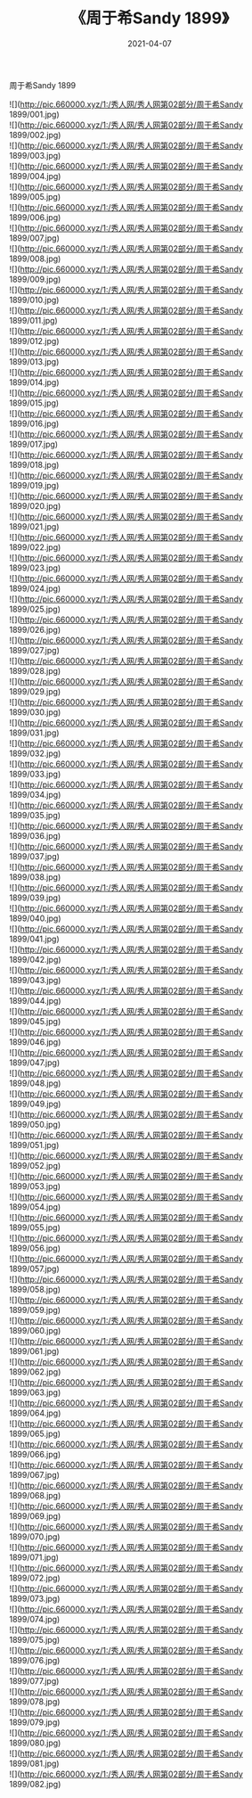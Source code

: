﻿---
layout: post
title:  《周于希Sandy 1899》
date:   2021-04-07
img: http://pic.660000.xyz/1:/秀人网/秀人网第02部分/周于希Sandy 1899/000.jpg
categories: [美女, 清纯, 唯美]
---

周于希Sandy 1899

  ![](http://pic.660000.xyz/1:/秀人网/秀人网第02部分/周于希Sandy 1899/001.jpg) <br> ![](http://pic.660000.xyz/1:/秀人网/秀人网第02部分/周于希Sandy 1899/002.jpg) <br> ![](http://pic.660000.xyz/1:/秀人网/秀人网第02部分/周于希Sandy 1899/003.jpg) <br> ![](http://pic.660000.xyz/1:/秀人网/秀人网第02部分/周于希Sandy 1899/004.jpg) <br> ![](http://pic.660000.xyz/1:/秀人网/秀人网第02部分/周于希Sandy 1899/005.jpg) <br> ![](http://pic.660000.xyz/1:/秀人网/秀人网第02部分/周于希Sandy 1899/006.jpg) <br> ![](http://pic.660000.xyz/1:/秀人网/秀人网第02部分/周于希Sandy 1899/007.jpg) <br> ![](http://pic.660000.xyz/1:/秀人网/秀人网第02部分/周于希Sandy 1899/008.jpg) <br> ![](http://pic.660000.xyz/1:/秀人网/秀人网第02部分/周于希Sandy 1899/009.jpg) <br> ![](http://pic.660000.xyz/1:/秀人网/秀人网第02部分/周于希Sandy 1899/010.jpg) <br> ![](http://pic.660000.xyz/1:/秀人网/秀人网第02部分/周于希Sandy 1899/011.jpg) <br> ![](http://pic.660000.xyz/1:/秀人网/秀人网第02部分/周于希Sandy 1899/012.jpg) <br> ![](http://pic.660000.xyz/1:/秀人网/秀人网第02部分/周于希Sandy 1899/013.jpg) <br> ![](http://pic.660000.xyz/1:/秀人网/秀人网第02部分/周于希Sandy 1899/014.jpg) <br> ![](http://pic.660000.xyz/1:/秀人网/秀人网第02部分/周于希Sandy 1899/015.jpg) <br> ![](http://pic.660000.xyz/1:/秀人网/秀人网第02部分/周于希Sandy 1899/016.jpg) <br> ![](http://pic.660000.xyz/1:/秀人网/秀人网第02部分/周于希Sandy 1899/017.jpg) <br> ![](http://pic.660000.xyz/1:/秀人网/秀人网第02部分/周于希Sandy 1899/018.jpg) <br> ![](http://pic.660000.xyz/1:/秀人网/秀人网第02部分/周于希Sandy 1899/019.jpg) <br> ![](http://pic.660000.xyz/1:/秀人网/秀人网第02部分/周于希Sandy 1899/020.jpg) <br> ![](http://pic.660000.xyz/1:/秀人网/秀人网第02部分/周于希Sandy 1899/021.jpg) <br> ![](http://pic.660000.xyz/1:/秀人网/秀人网第02部分/周于希Sandy 1899/022.jpg) <br> ![](http://pic.660000.xyz/1:/秀人网/秀人网第02部分/周于希Sandy 1899/023.jpg) <br> ![](http://pic.660000.xyz/1:/秀人网/秀人网第02部分/周于希Sandy 1899/024.jpg) <br> ![](http://pic.660000.xyz/1:/秀人网/秀人网第02部分/周于希Sandy 1899/025.jpg) <br> ![](http://pic.660000.xyz/1:/秀人网/秀人网第02部分/周于希Sandy 1899/026.jpg) <br> ![](http://pic.660000.xyz/1:/秀人网/秀人网第02部分/周于希Sandy 1899/027.jpg) <br> ![](http://pic.660000.xyz/1:/秀人网/秀人网第02部分/周于希Sandy 1899/028.jpg) <br> ![](http://pic.660000.xyz/1:/秀人网/秀人网第02部分/周于希Sandy 1899/029.jpg) <br> ![](http://pic.660000.xyz/1:/秀人网/秀人网第02部分/周于希Sandy 1899/030.jpg) <br> ![](http://pic.660000.xyz/1:/秀人网/秀人网第02部分/周于希Sandy 1899/031.jpg) <br> ![](http://pic.660000.xyz/1:/秀人网/秀人网第02部分/周于希Sandy 1899/032.jpg) <br> ![](http://pic.660000.xyz/1:/秀人网/秀人网第02部分/周于希Sandy 1899/033.jpg) <br> ![](http://pic.660000.xyz/1:/秀人网/秀人网第02部分/周于希Sandy 1899/034.jpg) <br> ![](http://pic.660000.xyz/1:/秀人网/秀人网第02部分/周于希Sandy 1899/035.jpg) <br> ![](http://pic.660000.xyz/1:/秀人网/秀人网第02部分/周于希Sandy 1899/036.jpg) <br> ![](http://pic.660000.xyz/1:/秀人网/秀人网第02部分/周于希Sandy 1899/037.jpg) <br> ![](http://pic.660000.xyz/1:/秀人网/秀人网第02部分/周于希Sandy 1899/038.jpg) <br> ![](http://pic.660000.xyz/1:/秀人网/秀人网第02部分/周于希Sandy 1899/039.jpg) <br> ![](http://pic.660000.xyz/1:/秀人网/秀人网第02部分/周于希Sandy 1899/040.jpg) <br> ![](http://pic.660000.xyz/1:/秀人网/秀人网第02部分/周于希Sandy 1899/041.jpg) <br> ![](http://pic.660000.xyz/1:/秀人网/秀人网第02部分/周于希Sandy 1899/042.jpg) <br> ![](http://pic.660000.xyz/1:/秀人网/秀人网第02部分/周于希Sandy 1899/043.jpg) <br> ![](http://pic.660000.xyz/1:/秀人网/秀人网第02部分/周于希Sandy 1899/044.jpg) <br> ![](http://pic.660000.xyz/1:/秀人网/秀人网第02部分/周于希Sandy 1899/045.jpg) <br> ![](http://pic.660000.xyz/1:/秀人网/秀人网第02部分/周于希Sandy 1899/046.jpg) <br> ![](http://pic.660000.xyz/1:/秀人网/秀人网第02部分/周于希Sandy 1899/047.jpg) <br> ![](http://pic.660000.xyz/1:/秀人网/秀人网第02部分/周于希Sandy 1899/048.jpg) <br> ![](http://pic.660000.xyz/1:/秀人网/秀人网第02部分/周于希Sandy 1899/049.jpg) <br> ![](http://pic.660000.xyz/1:/秀人网/秀人网第02部分/周于希Sandy 1899/050.jpg) <br> ![](http://pic.660000.xyz/1:/秀人网/秀人网第02部分/周于希Sandy 1899/051.jpg) <br> ![](http://pic.660000.xyz/1:/秀人网/秀人网第02部分/周于希Sandy 1899/052.jpg) <br> ![](http://pic.660000.xyz/1:/秀人网/秀人网第02部分/周于希Sandy 1899/053.jpg) <br> ![](http://pic.660000.xyz/1:/秀人网/秀人网第02部分/周于希Sandy 1899/054.jpg) <br> ![](http://pic.660000.xyz/1:/秀人网/秀人网第02部分/周于希Sandy 1899/055.jpg) <br> ![](http://pic.660000.xyz/1:/秀人网/秀人网第02部分/周于希Sandy 1899/056.jpg) <br> ![](http://pic.660000.xyz/1:/秀人网/秀人网第02部分/周于希Sandy 1899/057.jpg) <br> ![](http://pic.660000.xyz/1:/秀人网/秀人网第02部分/周于希Sandy 1899/058.jpg) <br> ![](http://pic.660000.xyz/1:/秀人网/秀人网第02部分/周于希Sandy 1899/059.jpg) <br> ![](http://pic.660000.xyz/1:/秀人网/秀人网第02部分/周于希Sandy 1899/060.jpg) <br> ![](http://pic.660000.xyz/1:/秀人网/秀人网第02部分/周于希Sandy 1899/061.jpg) <br> ![](http://pic.660000.xyz/1:/秀人网/秀人网第02部分/周于希Sandy 1899/062.jpg) <br> ![](http://pic.660000.xyz/1:/秀人网/秀人网第02部分/周于希Sandy 1899/063.jpg) <br> ![](http://pic.660000.xyz/1:/秀人网/秀人网第02部分/周于希Sandy 1899/064.jpg) <br> ![](http://pic.660000.xyz/1:/秀人网/秀人网第02部分/周于希Sandy 1899/065.jpg) <br> ![](http://pic.660000.xyz/1:/秀人网/秀人网第02部分/周于希Sandy 1899/066.jpg) <br> ![](http://pic.660000.xyz/1:/秀人网/秀人网第02部分/周于希Sandy 1899/067.jpg) <br> ![](http://pic.660000.xyz/1:/秀人网/秀人网第02部分/周于希Sandy 1899/068.jpg) <br> ![](http://pic.660000.xyz/1:/秀人网/秀人网第02部分/周于希Sandy 1899/069.jpg) <br> ![](http://pic.660000.xyz/1:/秀人网/秀人网第02部分/周于希Sandy 1899/070.jpg) <br> ![](http://pic.660000.xyz/1:/秀人网/秀人网第02部分/周于希Sandy 1899/071.jpg) <br> ![](http://pic.660000.xyz/1:/秀人网/秀人网第02部分/周于希Sandy 1899/072.jpg) <br> ![](http://pic.660000.xyz/1:/秀人网/秀人网第02部分/周于希Sandy 1899/073.jpg) <br> ![](http://pic.660000.xyz/1:/秀人网/秀人网第02部分/周于希Sandy 1899/074.jpg) <br> ![](http://pic.660000.xyz/1:/秀人网/秀人网第02部分/周于希Sandy 1899/075.jpg) <br> ![](http://pic.660000.xyz/1:/秀人网/秀人网第02部分/周于希Sandy 1899/076.jpg) <br> ![](http://pic.660000.xyz/1:/秀人网/秀人网第02部分/周于希Sandy 1899/077.jpg) <br> ![](http://pic.660000.xyz/1:/秀人网/秀人网第02部分/周于希Sandy 1899/078.jpg) <br> ![](http://pic.660000.xyz/1:/秀人网/秀人网第02部分/周于希Sandy 1899/079.jpg) <br> ![](http://pic.660000.xyz/1:/秀人网/秀人网第02部分/周于希Sandy 1899/080.jpg) <br> ![](http://pic.660000.xyz/1:/秀人网/秀人网第02部分/周于希Sandy 1899/081.jpg) <br> ![](http://pic.660000.xyz/1:/秀人网/秀人网第02部分/周于希Sandy 1899/082.jpg) <br>